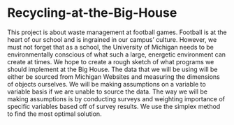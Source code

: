 # Recycling-at-the-Big-House
This project is about waste management at football games. Football is at the heart of our school and is ingrained in our campus’ culture. However, we must not forget that as a school, the University of Michigan needs to be environmentally conscious of what such a large, energetic environment can create at times. We hope to create a rough sketch of what programs we should implement at the Big House. The data that we will be using will be either be sourced from Michigan Websites and measuring the dimensions of objects ourselves. We will be making assumptions on a variable to variable basis if we are unable to source the data. The way we will be making assumptions is by conducting surveys and weighting importance of specific variables based off of survey results. We use the simplex method to find the most optimal solution.
